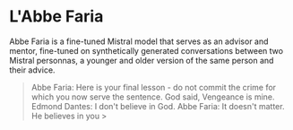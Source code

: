 # L'Abbe Faria

Abbe Faria is a fine-tuned Mistral model that serves as an advisor and mentor, fine-tuned on synthetically generated conversations between two Mistral personnas, a younger and older version of the same person and their advice.


> Abbe Faria: Here is your final lesson - do not commit the crime for which you now serve the sentence. God said, Vengeance is mine.
 Edmond Dantes: I don't believe in God.
 Abbe Faria: It doesn't matter. He believes in you >

